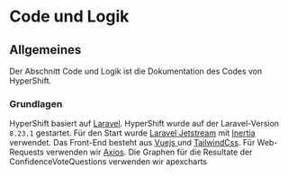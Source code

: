 # Code und Logik

## Allgemeines

Der Abschnitt Code und Logik ist die Dokumentation des Codes von HyperShift. 

### Grundlagen

HyperShift basiert auf [Laravel](https://laravel.com/docs/8.x). HyperShift wurde auf der Laravel-Version `8.23.1` gestartet. Für den Start wurde [Laravel Jetstream](https://jetstream.laravel.com/2.x/introduction.html) mit [Inertia](https://jetstream.laravel.com/2.x/stacks/inertia.html) verwendet. Das Front-End besteht aus [Vuejs ](https://vuejs.org/)und [TailwindCss](https://tailwindcss.com/docs). Für Web-Requests verwenden wir [Axios](https://www.npmjs.com/package/axios). Die Graphen für die Resultate der ConfidenceVoteQuestions verwenden wir apexcharts





<!--stackedit_data:
eyJoaXN0b3J5IjpbMTY3Nzg1NzUxNF19
-->